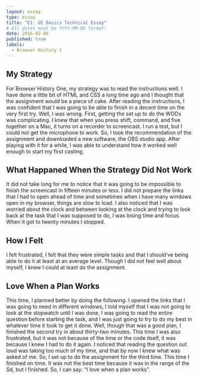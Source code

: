 ```yaml
---
layout: essay
type: essay
title: "E1: UI Basics Technical Essay"
# All dates must be YYYY-MM-DD format!
date: 2016-02-06
published: true
labels:
  - Browser History 1
---
```


## My Strategy
For Browser History One, my strategy was to read the instructions well. I have done a little bit of HTML and CSS a long time ago and I thought that the assignment would be a piece of cake. After reading the instructions, I was confident that I was going to be able to finish in a decent time on the very first try. Well, I was wrong. First, getting the set up to do the WODs was complicating. I knew that when you press shift, command, and five together on a Mac, it turns on a recorder to screencast. I run a test, but I could not get the microphone to work. So, I took the recommendation of the assignment and downloaded a new software, the OBS studio app. After playing with it for a while, I was able to understand how it worked well enough to start my first casting.

## What Happaned When the Strategy Did Not Work
It did not take long for me to notice that it was going to be impossible to finish the screencast in fifteen minutes or less. I did not prepare the links that I had to open ahead of time and sometimes when I have many windows open in my browser, things are slow to load. I also noticed that I was worried about the clock and between looking at the clock and trying to look back at the task that I was supposed to do, I was losing time and focus. When it got to twenty minutes I stopped.

## How I Felt
I felt frustrated, I felt that they were simple tasks and that I should’ve being able to do it at least at an average level. Though I did not feel well about myself, I knew I could at least do the assignment. 
## Love When a Plan Works 
This time, I planned better by doing the following. I opened the links that I was going to need in different windows, I told myself that I was not going to look at the stopwatch until I was done, I was going to read the entire question before starting the task, and I was just going to try to do my best in whatever time it took to get it done. 
Well, though that was a good plan, I finished the second try in about thirty-two minutes. This time I was also frustrated, but it was not because of the time or the code itself, it was because I knew I had to do it again. I noticed that reading the question out loud was taking too much of my time, and that by now I knew what was asked of me. So, I set up to do the assignment for the third time. This time I finished on time. It was not the best time because it was in the range of the Sd, but I finished. So, I can say: “I love when a plan works”.
